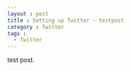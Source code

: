 ```yaml
---
layout : post
title : Setting up Twitter - testpost
category : Twitter
tags :
  - Twitter
---
```


test post.
